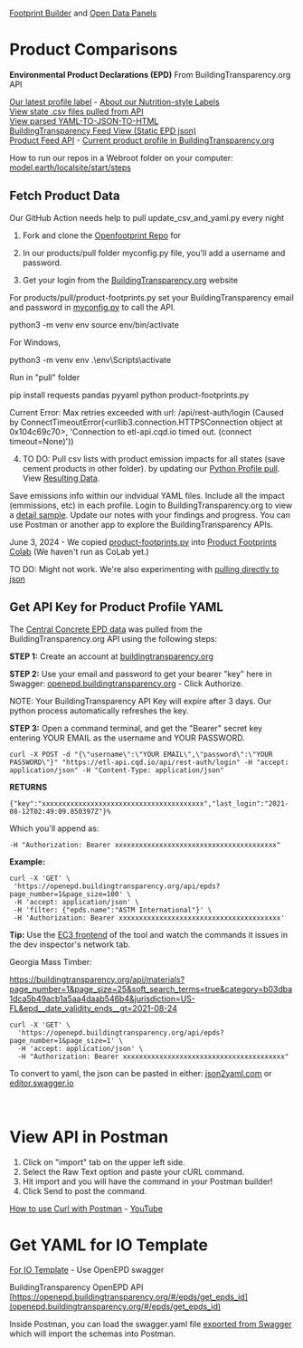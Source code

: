 [Footprint Builder](/io/template) and [Open Data Panels](../)
# Product Comparisons

**Environmental Product Declarations (EPD)**
From BuildingTransparency.org API

[Our latest profile label](/food) - [About our Nutrition-style Labels](/io/template/)  
[View state .csv files pulled from API](https://github.com/ModelEarth/OpenFootprint/tree/main/products/US)  
[View parsed YAML-TO-JSON-TO-HTML](/io/template/parser/)  
[BuildingTransparency Feed View (Static EPD json)](/feed/view/#feed=epd)  
[Product Feed API](/io/template/feed) - [Current product profile in BuildingTransparency.org](https://buildingtransparency.org/ec3/epds/ec3mmgup)  
<!--[View as Markdown](/io/template/product/product-concrete.html)-->


How to run our repos in a Webroot folder on your computer:
[model.earth/localsite/start/steps](/localsite/start/steps)

## Fetch Product Data

Our GitHub Action needs help to pull update_csv_and_yaml.py every night

1. Fork and clone the [Openfootprint Repo](https://github.com/ModelEarth/OpenFootprint) for 

2. In our products/pull folder myconfig.py file, you'll add a username and password.

3. Get your login from the [BuildingTransparency.org](https://BuildingTransparency.org) website

For products/pull/product-footprints.py set your BuildingTransparency email and password in [myconfig.py](https://github.com/ModelEarth/OpenFootprint/tree/main/products/pull/) to call the API.


  python3 -m venv env
  source env/bin/activate

For Windows,

  python3 -m venv env
  .\env\Scripts\activate

Run in "pull" folder

  pip install requests pandas pyyaml
  python product-footprints.py


Current Error: Max retries exceeded with url: /api/rest-auth/login (Caused by ConnectTimeoutError(<urllib3.connection.HTTPSConnection object at 0x104c69c70>, 'Connection to etl-api.cqd.io timed out. (connect timeout=None)'))


4. TO DO: Pull csv lists with product emission impacts for all states (save cement products in other folder). 
by updating our [Python Profile pull](https://github.com/ModelEarth/OpenFootprint/tree/main/products/pull/)<!-- product-footprints.py -->. View [Resulting Data](https://github.com/ModelEarth/OpenFootprint/tree/main/products/US).

Save emissions info within our indvidual YAML files. Include all the impact (emmissions, etc) in each profile. Login to BuildingTransparency.org to view a [detail sample](https://buildingtransparency.org/ec3/epds/ec3mmgup).  Update our notes with your findings and progress. You can use Postman or another app to explore the BuildingTransparency APIs.

June 3, 2024 - <!--Loren -->We copied [product-footprints.py](https://github.com/ModelEarth/OpenFootprint/tree/main/products/pull/) into [Product Footprints Colab](https://colab.research.google.com/drive/1TJ1fn0-_8EBryN3ih5hZiKLISomOrWDW?usp=sharing)
(We haven't run as CoLab yet.)


TO DO: Might not work. We're also experimenting with [pulling directly to json](pull/get-json/)


## Get API Key for Product Profile YAML

The [Central Concrete EPD data](https://github.com/modelearth/io/blob/master/template/product/product-concrete.yaml) was pulled from the BuildingTransparency.org API using the following steps:  

**STEP 1:** Create an account at [buildingtransparency.org](https://www.buildingtransparency.org/)

**STEP 2:** Use your email and password to get your bearer "key" here in Swagger: [openepd.buildingtransparency.org](https://openepd.buildingtransparency.org) - Click Authorize.

NOTE: Your BuildingTransparency API Key will expire after 3 days. Our python process automatically refreshes the key.

**STEP 3:** Open a command terminal, and get the "Bearer" secret key entering YOUR EMAIL as the username and YOUR PASSWORD.

    curl -X POST -d "{\"username\":\"YOUR EMAIL\",\"password\":\"YOUR PASSWORD\"}" "https://etl-api.cqd.io/api/rest-auth/login" -H "accept: application/json" -H "Content-Type: application/json"


**RETURNS**

~~~
{"key":"xxxxxxxxxxxxxxxxxxxxxxxxxxxxxxxxxxxxxxxx","last_login":"2021-08-12T02:49:09.850397Z"}%   
~~~

Which you'll append as:

~~~
-H "Authorization: Bearer xxxxxxxxxxxxxxxxxxxxxxxxxxxxxxxxxxxxxxxx"
~~~

**Example:**

~~~
curl -X 'GET' \
 'https://openepd.buildingtransparency.org/api/epds?page_number=1&page_size=100' \
 -H 'accept: application/json' \
 -H 'filter: {"epds.name":"ASTM International"}' \
 -H 'Authorization: Bearer xxxxxxxxxxxxxxxxxxxxxxxxxxxxxxxxxxxxxxxx'
~~~

**Tip:** Use the [EC3 frontend](https://buildingtransparency.org/ec3/material-search) of the tool and watch the commands it issues in the dev inspector's network tab. 

Georgia Mass Timber:

https://buildingtransparency.org/api/materials?page_number=1&page_size=25&soft_search_terms=true&category=b03dba1dca5b49acb1a5aa4daab546b4&jurisdiction=US-FL&epd__date_validity_ends__gt=2021-08-24


~~~
curl -X 'GET' \
  'https://openepd.buildingtransparency.org/api/epds?page_number=1&page_size=1' \
  -H 'accept: application/json' \
  -H "Authorization: Bearer xxxxxxxxxxxxxxxxxxxxxxxxxxxxxxxxxxxxxxxx"
~~~

<div id="postman"></div>

To convert to yaml, the json can be pasted in either: [json2yaml.com](https://www.json2yaml.com/) or [editor.swagger.io](https://editor.swagger.io)

<br>

# View API in Postman

1. Click on "import" tab on the upper left side.
2. Select the Raw Text option and paste your cURL command.
3. Hit import and you will have the command in your Postman builder!
4. Click Send to post the command.

[How to use Curl with Postman](https://www.google.com/search?q=how+to+use+Curl+with+Postman&oq=how+to+use+Curl+with+Postman&aqs=chrome..69i57.18359j0j9&sourceid=chrome&ie=UTF-8) - [YouTube](https://www.google.com/search?q=how+to+use+Curl+with+Postman&sxsrf=APq-WBtPCQSW52ZIvoJZxIvspDVdEJ_G0g:1648670885549&source=lnms&tbm=vid&sa=X&ved=2ahUKEwio-u_T0e72AhXWmGoFHSTLB6sQ_AUoAXoECAEQAw&biw=1513&bih=819&dpr=1)
<br>

# Get YAML for IO Template

[For IO Template](../) - Use OpenEPD swagger

<!-- https://etl-api.cqd.io/ No longer works -->

BuildingTransparency OpenEPD API
[https://openepd.buildingtransparency.org/#/epds/get_epds_id](openepd.buildingtransparency.org/#/epds/get_epds_id)


Inside Postman, you can load the swagger.yaml file [exported from Swagger](https://stackoverflow.com/questions/48525546/how-to-export-swagger-json-or-yaml) which will import the schemas into Postman.


